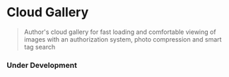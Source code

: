 # Cloud Gallery
> Author's cloud gallery for fast loading and comfortable viewing of images with an authorization system, photo compression and smart tag search
### Under Development
